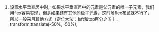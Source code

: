 1. 设置水平垂直居中时，如果水平垂直居中的元素是父元素的唯一子元素，我们用flex容易实现，但是如果还有其他同级子元素，这时候flex布局就不行了，所以一般采用其他方式（定位大法：left和top百分之五十，transform:translate(-50%, -50%);